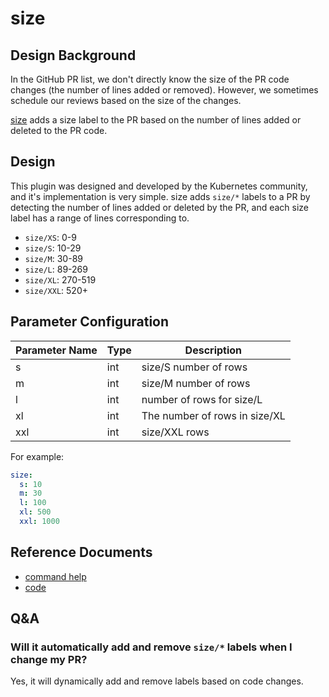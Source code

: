 # size

## Design Background

In the GitHub PR list, we don't directly know the size of the PR code changes (the number of lines added or removed). However, we sometimes schedule our reviews based on the size of the changes.

[size](https://github.com/kubernetes/test-infra/tree/master/prow/plugins/size) adds a size label to the PR based on the number of lines added or deleted to the PR code.

## Design

This plugin was designed and developed by the Kubernetes community, and it's implementation is very simple. size adds `size/*` labels to a PR by detecting the number of lines added or deleted by the PR, and each size label has a range of lines corresponding to.

- `size/XS`: 0-9
- `size/S`: 10-29
- `size/M`: 30-89
- `size/L`: 89-269
- `size/XL`: 270-519
- `size/XXL`: 520+

## Parameter Configuration

| Parameter Name | Type | Description                   |
| -------------- | ---- | ----------------------------- |
| s              | int  | size/S number of rows         |
| m              | int  | size/M number of rows         |
| l              | int  | number of rows for size/L     |
| xl             | int  | The number of rows in size/XL |
| xxl            | int  | size/XXL rows                 |

For example:

```yaml
size:
  s: 10
  m: 30
  l: 100
  xl: 500
  xxl: 1000
```

## Reference Documents

- [command help](https://prow.tidb.io/plugins?repo=ti-community-infra%2Ftichi)
- [code](https://github.com/kubernetes/test-infra/tree/master/prow/plugins/size)

## Q&A

### Will it automatically add and remove `size/*` labels when I change my PR?

Yes, it will dynamically add and remove labels based on code changes.

